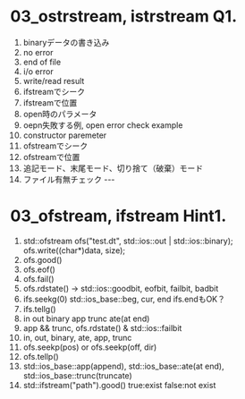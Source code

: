 03_ostrstream, istrstream Q1.
=============================

1.	binaryデータの書き込み
2.	no error
3.	end of file
4.	i/o error
5.	write/read result
6.	ifstreamでシーク
7.	ifstreamで位置
8.	open時のパラメータ
9.	oepn失敗する例, open error check example
10.	constructor paremeter
11.	ofstreamでシーク
12.	ofstreamで位置
13.	追記モード、末尾モード、切り捨て（破棄）モード
14.	ファイル有無チェック ---

03_ofstream, ifstream Hint1.
============================

1.	std::ofstream ofs("test.dt", std::ios::out | std::ios::binary); ofs.write((char\*)data, size);
2.	ofs.good()
3.	ofs.eof()
4.	ofs.fail()
5.	ofs.rdstate() -> std::ios::goodbit, eofbit, failbit, badbit
6.	ifs.seekg(0) std::ios_base::beg, cur, end ifs.endもOK？
7.	ifs.tellg()
8.	in out binary app trunc ate(at end)
9.	app && trunc, ofs.rdstate() & std::ios::failbit
10.	in, out, binary, ate, app, trunc
11.	ofs.seekp(pos) or ofs.seekp(off, dir)
12.	ofs.tellp()
13.	std::ios_base::app(append), std::ios_base::ate(at end), std::ios_base::trunc(truncate)
14.	std::ifstream("path").good() true:exist false:not exist
